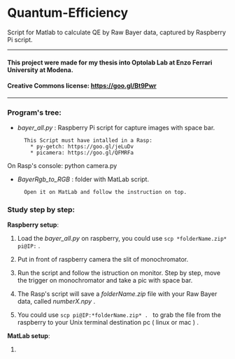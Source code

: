# Quantum-Efficiency
Script for Matlab to calculate QE by Raw Bayer data, captured by Raspberry Pi script.

------------------------
#### This project were made for my thesis into Optolab Lab at Enzo Ferrari University at Modena.
#### Creative Commons license: https://goo.gl/Bt9Pwr  
------------------------

### Program's tree:

- *bayer_all.py* : Raspberry Pi script for capture images with space bar.  

        This Script must have intalled in a Rasp:  
          * py-getch: https://goo.gl/jeLuDv  
          * picamera: https://goo.gl/QFMRFa  
        
On Rasp's console: python camera.py  


- *BayerRgb_to_RGB* : folder with MatLab script.  

        Open it on MatLab and follow the instruction on top.  


### Study step by step:  

**Raspberry setup**:  

1. Load the *bayer_all.py* on raspberry, you could use ```scp *folderName.zip* pi@IP:``` .

2. Put in front of raspberry camera the slit of monochromator.  

3. Run the script and follow the istruction on monitor. Step by step, move the trigger on monochromator and take a pic with space bar.  

4. The Rasp's script will save a *folderName.zip* file with your Raw Bayer data, called *numberX.npy* .  

5. You could use ```scp pi@IP:*folderName.zip* . ``` to grab the file from the raspberry to your Unix terminal destination pc ( linux or mac ) .  

**MatLab setup**:  

1.
